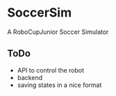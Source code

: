 SoccerSim
=========

A RoboCupJunior Soccer Simulator

ToDo
----

- API to control the robot
- backend
- saving states in a nice format

